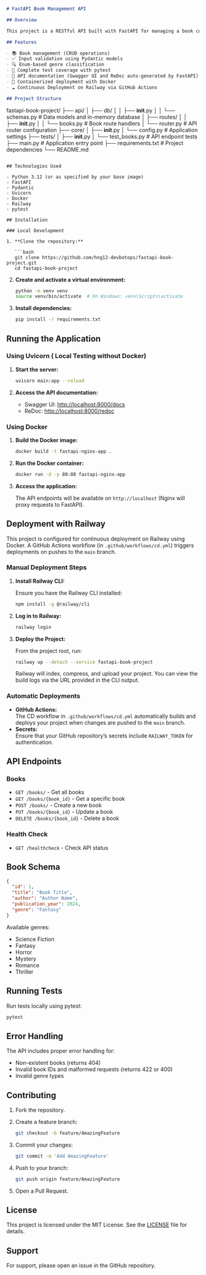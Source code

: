 ```markdown
# FastAPI Book Management API

## Overview

This project is a RESTful API built with FastAPI for managing a book collection. It provides comprehensive CRUD (Create, Read, Update, Delete) operations for books with proper error handling, input validation, and auto-generated documentation. The project is containerized with Docker and is set up for continuous deployment on Railway.

## Features

- 📚 Book management (CRUD operations)
- ✅ Input validation using Pydantic models
- 🔍 Enum-based genre classification
- 🧪 Complete test coverage with pytest
- 📝 API documentation (Swagger UI and ReDoc auto-generated by FastAPI)
- 🚀 Containerized deployment with Docker
- ☁️ Continuous Deployment on Railway via GitHub Actions

## Project Structure

```
fastapi-book-project/
├── api/
│   ├── db/
│   │   ├── __init__.py
│   │   └── schemas.py      # Data models and in-memory database
│   ├── routes/
│   │   ├── __init__.py
│   │   └── books.py        # Book route handlers
│   └── router.py           # API router configuration
├── core/
│   ├── __init__.py
│   └── config.py           # Application settings
├── tests/
│   ├── __init__.py
│   └── test_books.py       # API endpoint tests
├── main.py                 # Application entry point
├── requirements.txt        # Project dependencies
└── README.md
```

## Technologies Used

- Python 3.12 (or as specified by your base image)
- FastAPI
- Pydantic
- Uvicorn
- Docker
- Railway
- pytest

## Installation

### Local Development

1. **Clone the repository:**

   ```bash
   git clone https://github.com/hng12-devbotops/fastapi-book-project.git
   cd fastapi-book-project
   ```

2. **Create and activate a virtual environment:**

   ```bash
   python -m venv venv
   source venv/bin/activate  # On Windows: venv\Scripts\activate
   ```

3. **Install dependencies:**

   ```bash
   pip install -r requirements.txt
   ```

## Running the Application

### Using Uvicorn ( Local Testing without Docker)

1. **Start the server:**

   ```bash
   uvicorn main:app --reload
   ```

2. **Access the API documentation:**

   - Swagger UI: [http://localhost:8000/docs](http://localhost:8000/docs)
   - ReDoc: [http://localhost:8000/redoc](http://localhost:8000/redoc)

### Using Docker

1. **Build the Docker image:**

   ```bash
   docker build -t fastapi-nginx-app .
   ```

2. **Run the Docker container:**

   ```bash
   docker run -d -p 80:80 fastapi-nginx-app
   ```

3. **Access the application:**

   The API endpoints will be available on `http://localhost` (Nginx will proxy requests to FastAPI).

## Deployment with Railway

This project is configured for continuous deployment on Railway using Docker. A GitHub Actions workflow (in `.github/workflows/cd.yml`) triggers deployments on pushes to the `main` branch.

### Manual Deployment Steps

1. **Install Railway CLI:**

   Ensure you have the Railway CLI installed:

   ```bash
   npm install -g @railway/cli
   ```

2. **Log in to Railway:**

   ```bash
   railway login
   ```

3. **Deploy the Project:**

   From the project root, run:

   ```bash
   railway up --detach --service fastapi-book-project
   ```

   Railway will index, compress, and upload your project. You can view the build logs via the URL provided in the CLI output.

### Automatic Deployments

- **GitHub Actions:**  
  The CD workflow in `.github/workflows/cd.yml` automatically builds and deploys your project when changes are pushed to the `main` branch.  
- **Secrets:**  
  Ensure that your GitHub repository’s secrets include `RAILWAY_TOKEN` for authentication.

## API Endpoints

### Books

- `GET /books/` - Get all books
- `GET /books/{book_id}` - Get a specific book
- `POST /books/` - Create a new book
- `PUT /books/{book_id}` - Update a book
- `DELETE /books/{book_id}` - Delete a book

### Health Check

- `GET /healthcheck` - Check API status

## Book Schema

```json
{
  "id": 1,
  "title": "Book Title",
  "author": "Author Name",
  "publication_year": 2024,
  "genre": "Fantasy"
}
```

Available genres:

- Science Fiction
- Fantasy
- Horror
- Mystery
- Romance
- Thriller

## Running Tests

Run tests locally using pytest:

```bash
pytest
```

## Error Handling

The API includes proper error handling for:

- Non-existent books (returns 404)
- Invalid book IDs and malformed requests (returns 422 or 400)
- Invalid genre types

## Contributing

1. Fork the repository.
2. Create a feature branch:

   ```bash
   git checkout -b feature/AmazingFeature
   ```

3. Commit your changes:

   ```bash
   git commit -m 'Add AmazingFeature'
   ```

4. Push to your branch:

   ```bash
   git push origin feature/AmazingFeature
   ```

5. Open a Pull Request.

## License

This project is licensed under the MIT License. See the [LICENSE](LICENSE) file for details.

## Support

For support, please open an issue in the GitHub repository.
```
